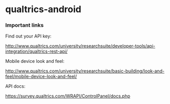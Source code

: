 # qualtrics-android

### Important links

Find out your API key:

http://www.qualtrics.com/university/researchsuite/developer-tools/api-integration/qualtrics-rest-api/

Mobile device look and feel:

http://www.qualtrics.com/university/researchsuite/basic-building/look-and-feel/mobile-device-look-and-feel/

API docs:

https://survey.qualtrics.com/WRAPI/ControlPanel/docs.php

